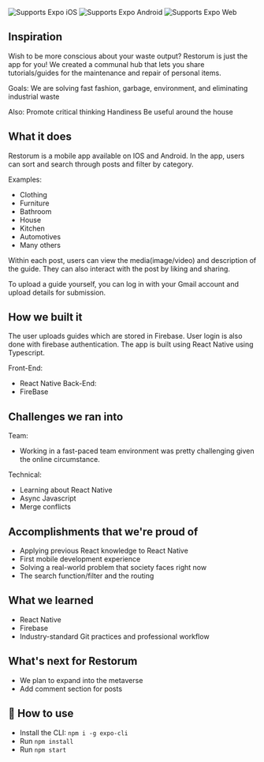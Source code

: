 
<p>
  <!-- iOS -->
  <img alt="Supports Expo iOS" longdesc="Supports Expo iOS" src="https://img.shields.io/badge/iOS-4630EB.svg?style=flat-square&logo=APPLE&labelColor=999999&logoColor=fff" />
  <!-- Android -->
  <img alt="Supports Expo Android" longdesc="Supports Expo Android" src="https://img.shields.io/badge/Android-4630EB.svg?style=flat-square&logo=ANDROID&labelColor=A4C639&logoColor=fff" />
  <!-- Web -->
  <img alt="Supports Expo Web" longdesc="Supports Expo Web" src="https://img.shields.io/badge/web-4630EB.svg?style=flat-square&logo=GOOGLE-CHROME&labelColor=4285F4&logoColor=fff" />
</p>

## Inspiration
Wish to be more conscious about your waste output? Restorum is just the app for you! We created a communal hub that lets you share tutorials/guides for the maintenance and repair of personal items.

Goals:
We are solving fast fashion, garbage, environment, and eliminating industrial waste

Also:
Promote critical thinking
Handiness
Be useful around the house

## What it does
Restorum is a mobile app available on IOS and Android. In the app, users can sort and search through posts and filter by category.

Examples:
- Clothing
- Furniture
- Bathroom
- House
- Kitchen 
- Automotives
- Many others

Within each post, users can view the media(image/video) and description of the guide. They can also interact with the post by liking and sharing. 

To upload a guide yourself, you can log in with your Gmail account and upload details for submission. 

## How we built it
The user uploads guides which are stored in Firebase. User login is also done with firebase authentication. The app is built using React Native using Typescript. 

Front-End:
- React Native
Back-End:
- FireBase

## Challenges we ran into
Team:
- Working in a fast-paced team environment was pretty challenging given the online circumstance.

Technical:
- Learning about React Native 
- Async Javascript 
- Merge conflicts

## Accomplishments that we're proud of
- Applying previous React knowledge to React Native
- First mobile development experience
- Solving a real-world problem that society faces right now
- The search function/filter and the routing

## What we learned
- React Native
- Firebase
- Industry-standard Git practices and professional workflow

## What's next for Restorum 
- We plan to expand into the metaverse
- Add comment section for posts

## 🚀 How to use

- Install the CLI: ```npm i -g expo-cli```
- Run ```npm install```
- Run ```npm start```


